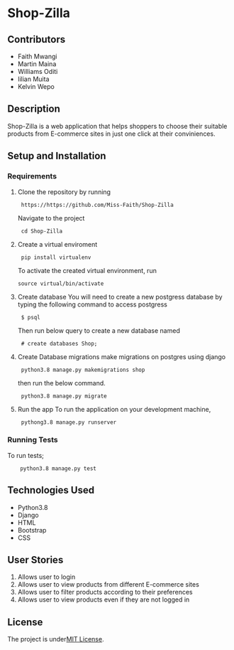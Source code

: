 # Shop-Zilla

## Contributors
* Faith Mwangi
* Martin Maina
* Williams Oditi
* lilian Muita
* Kelvin Wepo

## Description
Shop-Zilla is a web application that  helps shoppers to choose their suitable products from E-commerce sites in just one click at their conviniences.


## Setup and Installation
### Requirements
1. Clone the repository by running

        https://https://github.com/Miss-Faith/Shop-Zilla
    Navigate to the project

        cd Shop-Zilla
 2. Create a virtual enviroment

         pip install virtualenv 

    To activate the created virtual environment, run

        source virtual/bin/activate
3. Create database
    You will need to create a new postgress database by typing the following command to access postgress

        $ psql

    Then run below query to create a new database named 

        # create databases Shop;
5. Create Database migrations
    make migrations on postgres using django

        python3.8 manage.py makemigrations shop
    then run the below command.

        python3.8 manage.py migrate

6. Run the app
    To run the application on your development machine,

        pythong3.8 manage.py runserver
### Running Tests
To run tests;

        python3.8 manage.py test


## Technologies Used
* Python3.8
* Django
* HTML
* Bootstrap
* CSS

## User Stories
1. Allows user to login
2. Allows user to view products from different E-commerce sites
3. Allows user to filter products according to their preferences
4. Allows user to view products even if they are not logged in


## License
The project is under[MIT License](LICENSE).